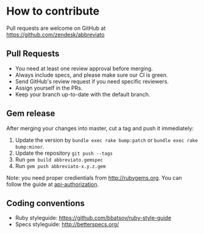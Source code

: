 # How to contribute

Pull requests are welcome on GitHub at https://github.com/zendesk/abbreviato

## Pull Requests

- You need at least one review approval before merging.
- Always include specs, and please make sure our CI is green.
- Send GitHub's review request if you need specific reviewers.
- Assign yourself in the PRs.
- Keep your branch up-to-date with the default branch.

## Gem release

After merging your changes into master, cut a tag and push it immediately:

1. Update the version by `bundle exec rake bump:patch` or `bundle exec rake bump:minor`.
2. Update the repository `git push --tags`
3. Run `gem build abbreviato.gemspec`
4. Run `gem push abbreviato-x.y.z.gem`

Note: you need proper credientials from http://rubygems.org. You can follow the guide at [api-authorization](https://guides.rubygems.org/rubygems-org-api/#api-authorization).

## Coding conventions

- Ruby styleguide: https://github.com/bbatsov/ruby-style-guide
- Specs styleguide: http://betterspecs.org/
